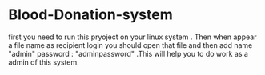 # Blood-Donation-system
first you need to run this pryoject on your linux system . Then when appear a file name as recipient login you should open that file and then add name "admin" password : "adminpassword" .This will help you to do work as a admin of this system.
